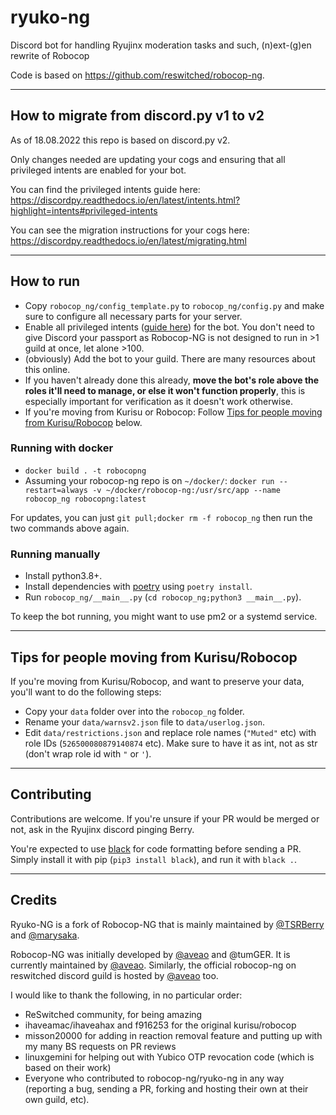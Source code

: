 # ryuko-ng

Discord bot for handling Ryujinx moderation tasks and such, (n)ext-(g)en rewrite of Robocop 

Code is based on https://github.com/reswitched/robocop-ng.

---

## How to migrate from discord.py v1 to v2

As of 18.08.2022 this repo is based on discord.py v2.

Only changes needed are updating your cogs and ensuring that all privileged intents are enabled for your bot.

You can find the privileged intents guide here: https://discordpy.readthedocs.io/en/latest/intents.html?highlight=intents#privileged-intents

You can see the migration instructions for your cogs here: https://discordpy.readthedocs.io/en/latest/migrating.html

---

## How to run

- Copy `robocop_ng/config_template.py` to `robocop_ng/config.py` and make sure to configure all necessary parts for your server.
- Enable all privileged intents ([guide here](https://discordpy.readthedocs.io/en/latest/intents.html?highlight=intents#privileged-intents)) for the bot. You don't need to give Discord your passport as Robocop-NG is not designed to run in >1 guild at once, let alone >100.
- (obviously) Add the bot to your guild. There are many resources about this online.
- If you haven't already done this already, **move the bot's role above the roles it'll need to manage, or else it won't function properly**, this is especially important for verification as it doesn't work otherwise.
- If you're moving from Kurisu or Robocop: Follow [Tips for people moving from Kurisu/Robocop](https://github.com/GabCoolDude/ryuko-ng-readme/blob/master/README.md#tips-for-people-moving-from-kurisurobocop) below.

### Running with docker

- `docker build . -t robocopng`
- Assuming your robocop-ng repo is on `~/docker/`: `docker run --restart=always -v ~/docker/robocop-ng:/usr/src/app --name robocop_ng robocopng:latest`

For updates, you can just `git pull;docker rm -f robocop_ng` then run the two commands above again.

### Running manually

- Install python3.8+.
- Install dependencies with [poetry](https://python-poetry.org/) using `poetry install`.
- Run `robocop_ng/__main__.py` (`cd robocop_ng;python3 __main__.py`).

To keep the bot running, you might want to use pm2 or a systemd service.

---

## Tips for people moving from Kurisu/Robocop

If you're moving from Kurisu/Robocop, and want to preserve your data, you'll want to do the following steps:

- Copy your `data` folder over into the `robocop_ng` folder.
- Rename your `data/warnsv2.json` file to `data/userlog.json`.
- Edit `data/restrictions.json` and replace role names (`"Muted"` etc) with role IDs (`526500080879140874` etc). Make sure to have it as int, not as str (don't wrap role id with `"` or `'`).

---

## Contributing

Contributions are welcome. If you're unsure if your PR would be merged or not, ask in the Ryujinx discord pinging Berry.

You're expected to use [black](https://github.com/psf/black) for code formatting before sending a PR. Simply install it with pip (`pip3 install black`), and run it with `black .`.

---

## Credits

Ryuko-NG is a fork of Robocop-NG that is mainly maintained by [@TSRBerry](https://github.com/TSRBerry) and [@marysaka](https://github.com/marysaka).

Robocop-NG was initially developed by [@aveao](https://github.com/aveao) and @tumGER. It is currently maintained by [@aveao](https://github.com/aveao). Similarly, the official robocop-ng on reswitched discord guild is hosted by [@aveao](https://github.com/aveao) too.

I would like to thank the following, in no particular order:

- ReSwitched community, for being amazing
- ihaveamac/ihaveahax and f916253 for the original kurisu/robocop
- misson20000 for adding in reaction removal feature and putting up with my many BS requests on PR reviews
- linuxgemini for helping out with Yubico OTP revocation code (which is based on their work)
- Everyone who contributed to robocop-ng/ryuko-ng in any way (reporting a bug, sending a PR, forking and hosting their own at their own guild, etc).

